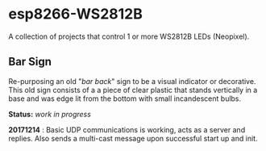# esp8266-WS2812B

A collection of projects that control 1 or more WS2812B LEDs (Neopixel).

## Bar Sign

Re-purposing an old "*bar back*" sign to be a visual indicator or decorative. This old sign consists of a a piece of clear plastic that stands vertically in a base and was edge lit from the bottom with small incandescent bulbs.

**Status:** *work in progress*

**20171214** : Basic UDP communications is working, acts as a server and replies. Also sends a multi-cast message upon successful start up and init.


